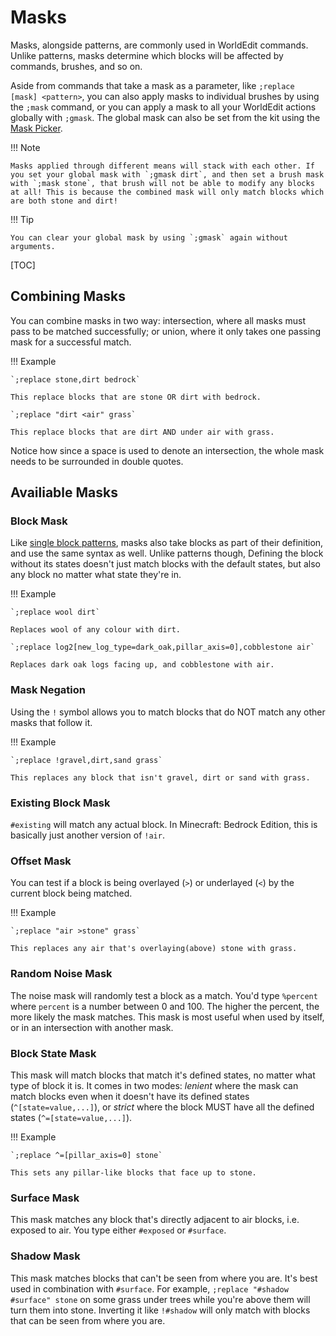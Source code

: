 # Masks

Masks, alongside patterns, are commonly used in WorldEdit commands. Unlike patterns, masks determine which blocks will be affected by commands, brushes, and so on.

Aside from commands that take a mask as a parameter, like `;replace [mask] <pattern>`, you can also apply masks to individual brushes by using the `;mask` command, or you can apply a mask to all your WorldEdit actions globally with `;gmask`. The global mask can also be set from the kit using the [Mask Picker](../kit.md#mask_picker).

!!! Note

    Masks applied through different means will stack with each other. If you set your global mask with `;gmask dirt`, and then set a brush mask with `;mask stone`, that brush will not be able to modify any blocks at all! This is because the combined mask will only match blocks which are both stone and dirt!

!!! Tip

    You can clear your global mask by using `;gmask` again without arguments.

[TOC]

## Combining Masks

You can combine masks in two way: intersection, where all masks must pass to be matched successfully; or union, where it only takes one passing mask for a successful match.

!!! Example

    `;replace stone,dirt bedrock`

    This replace blocks that are stone OR dirt with bedrock.

    `;replace "dirt <air" grass`

    This replace blocks that are dirt AND under air with grass.

Notice how since a space is used to denote an intersection, the whole mask needs to be surrounded in double quotes.

## Availiable Masks

### Block Mask

Like [single block patterns](patterns.md#single-block-pattern), masks also take blocks as part of their definition, and use the same syntax as well. Unlike patterns though, Defining the block without its states doesn't just match blocks with the default states, but also any block no matter what state they're in.

!!! Example

    `;replace wool dirt`

    Replaces wool of any colour with dirt.

    `;replace log2[new_log_type=dark_oak,pillar_axis=0],cobblestone air`

    Replaces dark oak logs facing up, and cobblestone with air.

### Mask Negation

Using the `!` symbol allows you to match blocks that do NOT match any other masks that follow it.

!!! Example

    `;replace !gravel,dirt,sand grass`

    This replaces any block that isn't gravel, dirt or sand with grass.

### Existing Block Mask

`#existing` will match any actual block. In Minecraft: Bedrock Edition, this is basically just another version of `!air`.

### Offset Mask

You can test if a block is being overlayed (`>`) or underlayed (`<`) by the current block being matched.

!!! Example

    `;replace "air >stone" grass`

    This replaces any air that's overlaying(above) stone with grass.

### Random Noise Mask

The noise mask will randomly test a block as a match. You'd type `%percent` where `percent` is a number between 0 and 100. The higher the percent, the more likely the mask matches. This mask is most useful when used by itself, or in an intersection with another mask.

### Block State Mask

This mask will match blocks that match it's defined states, no matter what type of block it is. It comes in two modes: _lenient_ where the mask can match blocks even when it doesn't have its defined states (`^[state=value,...]`), or _strict_ where the block MUST have all the defined states (`^=[state=value,...]`).

!!! Example

    `;replace ^=[pillar_axis=0] stone`

    This sets any pillar-like blocks that face up to stone.

### Surface Mask

This mask matches any block that's directly adjacent to air blocks, i.e. exposed to air. You type either `#exposed` or `#surface`.

### Shadow Mask

This mask matches blocks that can't be seen from where you are. It's best used in combination with `#surface`. For example, `;replace "#shadow #surface" stone` on some grass under trees while you're above them will turn them into stone. Inverting it like `!#shadow` will only match with blocks that can be seen from where you are.
